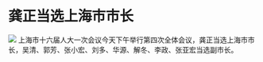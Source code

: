 # 龚正当选上海市市长

![](https://inews.gtimg.com/newsapp_bt/0/15611993480/1000)
上海市十六届人大一次会议今天下午举行第四次全体会议，龚正当选上海市市长，吴清、郭芳、张小宏、刘多、华源、解冬、李政、张亚宏当选副市长。

